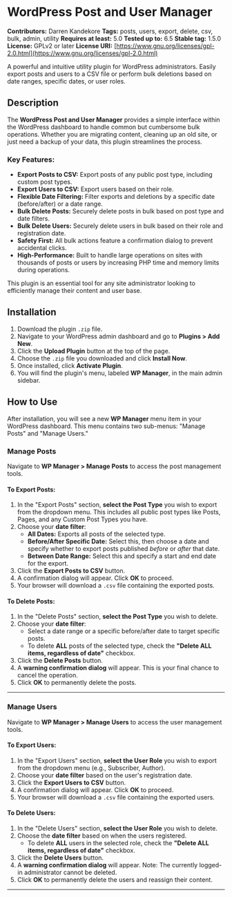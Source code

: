 # WordPress Post and User Manager

**Contributors:** Darren Kandekore
**Tags:** posts, users, export, delete, csv, bulk, admin, utility
**Requires at least:** 5.0
**Tested up to:** 6.5
**Stable tag:** 1.5.0
**License:** GPLv2 or later
**License URI:** [https://www.gnu.org/licenses/gpl-2.0.html](https://www.gnu.org/licenses/gpl-2.0.html)

A powerful and intuitive utility plugin for WordPress administrators. Easily export posts and users to a CSV file or perform bulk deletions based on date ranges, specific dates, or user roles.

## Description

The **WordPress Post and User Manager** provides a simple interface within the WordPress dashboard to handle common but cumbersome bulk operations. Whether you are migrating content, cleaning up an old site, or just need a backup of your data, this plugin streamlines the process.

### Key Features:

* **Export Posts to CSV:** Export posts of any public post type, including custom post types.
* **Export Users to CSV:** Export users based on their role.
* **Flexible Date Filtering:** Filter exports and deletions by a specific date (before/after) or a date range.
* **Bulk Delete Posts:** Securely delete posts in bulk based on post type and date filters.
* **Bulk Delete Users:** Securely delete users in bulk based on their role and registration date.
* **Safety First:** All bulk actions feature a confirmation dialog to prevent accidental clicks.
* **High-Performance:** Built to handle large operations on sites with thousands of posts or users by increasing PHP time and memory limits during operations.

This plugin is an essential tool for any site administrator looking to efficiently manage their content and user base.

## Installation

1.  Download the plugin `.zip` file.
2.  Navigate to your WordPress admin dashboard and go to **Plugins > Add New**.
3.  Click the **Upload Plugin** button at the top of the page.
4.  Choose the `.zip` file you downloaded and click **Install Now**.
5.  Once installed, click **Activate Plugin**.
6.  You will find the plugin's menu, labeled **WP Manager**, in the main admin sidebar.

## How to Use

After installation, you will see a new **WP Manager** menu item in your WordPress dashboard. This menu contains two sub-menus: "Manage Posts" and "Manage Users."

### Manage Posts

Navigate to **WP Manager > Manage Posts** to access the post management tools.

#### To Export Posts:

1.  In the "Export Posts" section, **select the Post Type** you wish to export from the dropdown menu. This includes all public post types like Posts, Pages, and any Custom Post Types you have.
2.  Choose your **date filter**:
    * **All Dates:** Exports all posts of the selected type.
    * **Before/After Specific Date:** Select this, then choose a date and specify whether to export posts published *before* or *after* that date.
    * **Between Date Range:** Select this and specify a start and end date for the export.
3.  Click the **Export Posts to CSV** button.
4.  A confirmation dialog will appear. Click **OK** to proceed.
5.  Your browser will download a `.csv` file containing the exported posts.

#### To Delete Posts:

1.  In the "Delete Posts" section, **select the Post Type** you wish to delete.
2.  Choose your **date filter**:
    * Select a date range or a specific before/after date to target specific posts.
    * To delete **ALL** posts of the selected type, check the **"Delete ALL items, regardless of date"** checkbox.
3.  Click the **Delete Posts** button.
4.  A **warning confirmation dialog** will appear. This is your final chance to cancel the operation.
5.  Click **OK** to permanently delete the posts.

---

### Manage Users

Navigate to **WP Manager > Manage Users** to access the user management tools.

#### To Export Users:

1.  In the "Export Users" section, **select the User Role** you wish to export from the dropdown menu (e.g., Subscriber, Author).
2.  Choose your **date filter** based on the user's registration date.
3.  Click the **Export Users to CSV** button.
4.  A confirmation dialog will appear. Click **OK** to proceed.
5.  Your browser will download a `.csv` file containing the exported users.

#### To Delete Users:

1.  In the "Delete Users" section, **select the User Role** you wish to delete.
2.  Choose the **date filter** based on when the users registered.
    * To delete **ALL** users in the selected role, check the **"Delete ALL items, regardless of date"** checkbox.
3.  Click the **Delete Users** button.
4.  A **warning confirmation dialog** will appear. Note: The currently logged-in administrator cannot be deleted.
5.  Click **OK** to permanently delete the users and reassign their content.

---